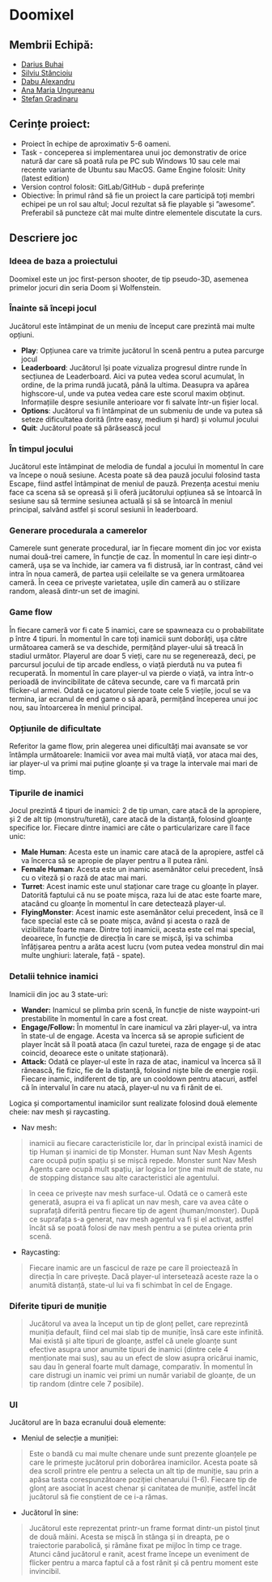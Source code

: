 # Doomixel

## Membrii Echipă:
 - [Darius Buhai](https://github.com/DariusBuhai)
 - [Silviu Stăncioiu](https://github.com/SilviuShader)
 - [Dabu Alexandru](https://github.com/DabuAlexandru)
 - [Ana Maria Ungureanu](https://github.com/anayep)
 - [Stefan Gradinaru](https://github.com/svk-svk)

## Cerințe proiect:

- Proiect în echipe de aproximativ 5-6 oameni.
- Task - conceperea si implementarea unui joc demonstrativ de orice natură dar care să poată rula pe PC sub Windows 10 sau cele mai recente variante de Ubuntu sau MacOS.
Game Engine folosit: Unity (latest edition)
- Version control folosit: GitLab/GitHub - după preferințe
- Obiective: În primul rând să fie un proiect la care participă toți membri echipei pe un rol sau altul; Jocul rezultat să fie playable și ”awesome”. Preferabil să puncteze cât mai multe dintre elementele discutate la curs.

## Descriere joc
### Ideea de baza a proiectului
Doomixel este un joc first-person shooter, de tip pseudo-3D, asemenea primelor jocuri din seria Doom și Wolfenstein. 

### Înainte să începi jocul
Jucătorul este întâmpinat de un meniu de început care prezintă mai multe opțiuni.
* **Play**: Opțiunea care va trimite jucătorul în scenă pentru a putea parcurge jocul
* **Leaderboard**: Jucătorul își poate vizualiza progresul dintre runde în secțiunea de Leaderboard. Aici va putea vedea scorul acumulat, în ordine, de la prima rundă jucată, până la ultima. Deasupra va apărea highscore-ul, unde va putea vedea care este scorul maxim obținut. Informațiile despre sesiunile anterioare vor fi salvate într-un fișier local.
* **Options**: Jucătorul va fi întâmpinat de un submeniu de unde va putea să seteze dificultatea dorită (între easy, medium și hard) și volumul jocului
* **Quit**: Jucătorul poate să părăsească jocul

### În timpul jocului
Jucătorul este întâmpinat de melodia de fundal a jocului în momentul în care va începe o nouă sesiune. Acesta poate să dea pauză jocului folosind tasta Escape, fiind astfel întâmpinat de meniul de pauză. Prezența acestui meniu face ca scena să se opreasă și îi oferă jucătorului opțiunea să se întoarcă în sesiune sau să termine sesiunea actuală și să se întoarcă în meniul principal, salvând astfel și scorul sesiunii în leaderboard.

### Generare procedurala a camerelor
Camerele sunt generate procedural, iar în fiecare moment din joc vor exista numai două-trei camere, în funcție de caz. În momentul în care ieși dintr-o cameră, ușa se va închide, iar camera va fi distrusă, iar în contrast, când vei intra în noua cameră, de partea ușii celeilalte se va genera următoarea cameră. În ceea ce privește varietatea, ușile din cameră au o stilizare random, aleasă dintr-un set de imagini. 

### Game flow
În fiecare cameră vor fi cate 5 inamici, care se spawneaza cu o probabilitate p între 4 tipuri. În momentul în care toți inamicii sunt doborâți, ușa către următoarea cameră se va deschide, permițând player-ului să treacă în stadiul următor. Playerul are doar 5 vieți, care nu se regenerează, deci, pe parcursul jocului de tip arcade endless, o viață pierdută nu va putea fi recuperată. În momentul în care player-ul va pierde o viață, va intra într-o perioadă de invincibilitate de câteva secunde, care va fi marcată prin flicker-ul armei. Odată ce jucatorul pierde toate cele 5 viețile, jocul se va termina, iar ecranul de end game o să apară, permițând începerea unui joc nou, sau întoarcerea în meniul principal.

### Opțiunile de dificultate
Referitor la game flow, prin alegerea unei dificultăți mai avansate se vor întâmpla următoarele: Inamicii vor avea mai multă viață, vor ataca mai des, iar player-ul va primi mai puține gloanțe și va trage la intervale mai mari de timp.

### Tipurile de inamici
Jocul prezintă 4 tipuri de inamici: 2 de tip uman, care atacă de la apropiere, și 2 de alt tip (monstru/turetă), care atacă de la distanță, folosind gloanțe specifice lor. Fiecare dintre inamici are câte o particularizare care îl face unic:
* **Male Human**: Acesta este un inamic care atacă de la apropiere, astfel că va încerca să se apropie de player pentru a îl putea răni.
* **Female Human**: Acesta este un inamic asemănător celui precedent, însă cu o viteză și o rază de atac mai mari.
* **Turret**: Acest inamic este unul staționar care trage cu gloanțe în player. Datorită faptului că nu se poate mișca, raza lui de atac este foarte mare, atacând cu gloanțe în momentul în care detectează player-ul.
* **FlyingMonster**: Acest inamic este asemănător celui precedent, însă ce îl face special este că se poate mișca, având și acesta o rază de vizibilitate foarte mare. Dintre toți inamicii, acesta este cel mai special, deoarece, în funcție de direcția în care se mișcă, își va schimba înfățișarea pentru a arăta acest lucru (vom putea vedea monstrul din mai multe unghiuri: laterale, față - spate).

### Detalii tehnice inamici
Inamicii din joc au 3 state-uri:
* **Wander:** Inamicul se plimba prin scenă, în funcție de niste waypoint-uri prestabilite în momentul în care a fost creat. 
* **Engage/Follow:** În momentul în care inamicul va zări player-ul, va intra în state-ul de engage. Acesta va încerca să se apropie suficient de player încât să îl poată ataca (în cazul turetei, raza de engage și de atac coincid, deoarece este o unitate staționară).
* **Attack:** Odată ce player-ul este în raza de atac, inamicul va încerca să îl rănească, fie fizic, fie de la distanță, folosind niște bile de energie roșii. Fiecare inamic, indiferent de tip, are un cooldown pentru atacuri, astfel că în intervalul în care nu atacă, player-ul nu va fi rănit de ei.

Logica și comportamentul inamicilor sunt realizate folosind două elemente cheie: nav mesh și raycasting.
* Nav mesh: 
> inamicii au fiecare caracteristicile lor, dar în principal există inamici de tip Human și inamici de tip Monster. Human sunt Nav Mesh Agents care ocupă puțin spațiu și se mișcă repede. Monster sunt Nav Mesh Agents care ocupă mult spațiu, iar logica lor ține mai mult de state, nu de stopping distance sau alte caracteristici ale agentului.

> în ceea ce privește nav mesh surface-ul. Odată ce o cameră este generată, asupra ei va fi aplicat un nav mesh, care va avea câte o suprafață diferită pentru fiecare tip de agent (human/monster). După ce suprafața s-a generat, nav mesh agentul va fi și el activat, astfel încât să se poată folosi de nav mesh pentru a se putea orienta prin scenă.

* Raycasting:
> Fiecare inamic are un fascicul de raze pe care îl proiectează în direcția în care privește. Dacă player-ul intersetează aceste raze la o anumită distanță, state-ul lui va fi schimbat în cel de Engage.

### Diferite tipuri de muniție
> Jucătorul va avea la început un tip de glonț pellet, care reprezintă muniția default, fiind cel mai slab tip de muniție, însă care este infinită. Mai există și alte tipuri de gloanțe, astfel că unele gloanțe sunt efective asupra unor anumite tipuri de inamici (dintre cele 4 menționate mai sus), sau au un efect de slow asupra oricărui inamic, sau dau în general foarte mult damage, comparativ. În momentul în care distrugi un inamic vei primi un număr variabil de gloanțe, de un tip random (dintre cele 7 posibile).

### UI
Jucătorul are în baza ecranului două elemente:
* Meniul de selecție a muniției:
> Este o bandă cu mai multe chenare unde sunt prezente gloanțele pe care le primește jucătorul prin doborârea inamicilor. Acesta poate să dea scroll printre ele pentru a selecta un alt tip de muniție, sau prin a apăsa tasta corespunzătoare poziției chenarului (1-6). Fiecare tip de glonț are asociat în acest chenar și canitatea de muniție, astfel încât jucătorul să fie conștient de ce i-a rămas.
* Jucătorul în sine:
> Jucătorul este reprezentat printr-un frame format dintr-un pistol ținut de două mâini. Acesta se mișcă în stânga și in dreapta, pe o traiectorie parabolică, și rămâne fixat pe mijloc în timp ce trage. Atunci când jucătorul e ranit, acest frame începe un eveniment de flicker pentru a marca faptul că a fost rănit și că pentru moment este invincibil.

